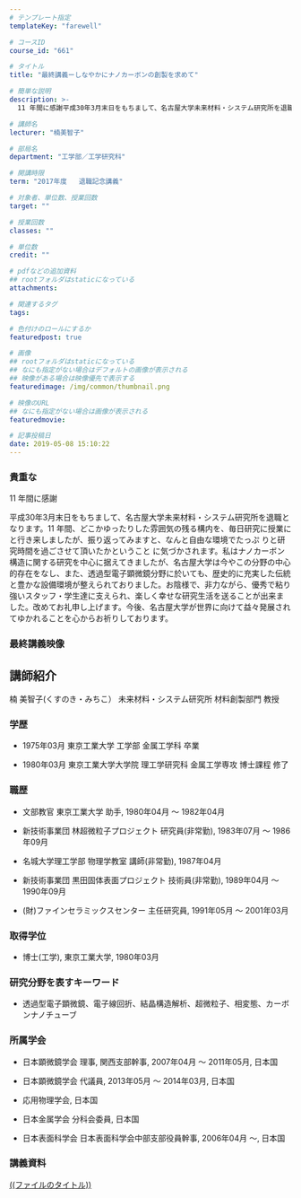 ```yaml
---
# テンプレート指定
templateKey: "farewell"

# コースID
course_id: "661"

# タイトル
title: "最終講義ーしなやかにナノカーボンの創製を求めて"

# 簡単な説明
description: >-
  11 年間に感謝平成30年3月末日をもちまして、名古屋大学未来材料・システム研究所を退職となります。11 年間、どこかゆったりした雰囲気の残る構内を、毎日研究に授業にと行き来しましたか...

# 講師名
lecturer: "楠美智子"

# 部局名
department: "工学部／工学研究科"

# 開講時限
term: "2017年度	退職記念講義"

# 対象者、単位数、授業回数
target: ""

# 授業回数
classes: ""

# 単位数
credit: ""

# pdfなどの追加資料
## rootフォルダはstaticになっている
attachments: 

# 関連するタグ
tags:

# 色付けのロールにするか
featuredpost: true

# 画像
## rootフォルダはstaticになっている
## なにも指定がない場合はデフォルトの画像が表示される
## 映像がある場合は映像優先で表示する
featuredimage: /img/common/thumbnail.png

# 映像のURL
## なにも指定がない場合は画像が表示される
featuredmovie: 

# 記事投稿日
date: 2019-05-08 15:10:22
---
```


### 貴重な
11 年間に感謝

平成30年3月末日をもちまして、名古屋大学未来材料・システム研究所を退職となります。11 年間、どこかゆったりした雰囲気の残る構内を、毎日研究に授業にと行き来しましたが、振り返ってみますと、なんと自由な環境でたっぷ りと研究時間を過ごさせて頂いたかということ に気づかされます。私はナノカーボン構造に関する研究を中心に据えてきましたが、名古屋大学は今やこの分野の中心的存在をなし、また、透過型電子顕微鏡分野に於いても、歴史的に充実した伝統と豊かな設備環境が整えられておりました。お陰様で、非力ながら、優秀で粘り強いスタッフ・学生達に支えられ、楽しく幸せな研究生活を送ることが出来ました。改めてお礼申し上げます。今後、名古屋大学が世界に向けて益々発展されてゆかれることを心からお祈りしております。




### 最終講義映像







## 講師紹介

楠 美智子(くすのき・みちこ） 未来材料・システム研究所 材料創製部門 教授


### 学歴


* 1975年03月  東京工業大学  工学部  金属工学科  卒業

* 1980年03月  東京工業大学大学院  理工学研究科  金属工学専攻  博士課程  修了


### 職歴


* 文部教官 東京工業大学 助手, 1980年04月 ～ 1982年04月

* 新技術事業団 林超微粒子プロジェクト 研究員(非常勤), 1983年07月 ～ 1986年09月

* 名城大学理工学部 物理学教室 講師(非常勤), 1987年04月

* 新技術事業団 黒田固体表面プロジェクト 技術員(非常勤), 1989年04月 ～ 1990年09月

* (財)ファインセラミックスセンター 主任研究員, 1991年05月 ～ 2001年03月


### 取得学位


* 博士(工学), 東京工業大学, 1980年03月


### 研究分野を表すキーワード


* 透過型電子顕微鏡、電子線回折、結晶構造解析、超微粒子、相変態、カーボンナノチューブ


### 所属学会



* 日本顕微鏡学会 理事, 関西支部幹事, 2007年04月 ～ 2011年05月, 日本国


* 日本顕微鏡学会 代議員, 2013年05月 ～ 2014年03月, 日本国

* 応用物理学会, 日本国

* 日本金属学会 分科会委員, 日本国

* 日本表面科学会 日本表面科学会中部支部役員幹事, 2006年04月 ～, 日本国


### 講義資料


[((ファイルのタイトル))](/files/661/((ファイル名))) 
